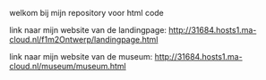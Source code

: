 welkom bij mijn repository voor html code

link naar mijn website van de landingpage: http://31684.hosts1.ma-cloud.nl/f1m2Ontwerp/landingpage.html

link naar mijn website van de museum: http://31684.hosts1.ma-cloud.nl/museum/museum.html